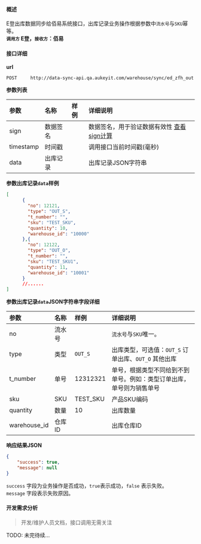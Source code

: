 #### 概述
E登出库数据同步给佰易系统接口，出库记录业务操作根据参数中`流水号`与`SKU`幂等。<br />
__`调用方` E登，`接收方`：佰易__

#### 接口详细

__url__

```text
POST     http://data-sync-api.qa.aukeyit.com/warehouse/sync/ed_zfh_out
```

__参数列表__

| 参数       | 名称     | 样例  | 详细说明                   |
|:----------|:--------|:-----|:--------------------------|
| sign      | 数据签名 |      | 数据签名，用于验证数据有效性 [查看sign计算](/modules/data-init/sign_build) |
| timestamp | 时间戳   |      | 调用接口当前时间戳(毫秒)    |
| data      | 出库记录 |      | 出库记录JSON字符串         |

__参数出库记录`data`样例__

```json
[
      {
        "no": 12121,
        "type": "OUT_S",
        "t_number": "",
        "sku": "TEST_SKU",
        "quantity": 10,
        "warehouse_id": "10000"
      },{
        "no": 12122,
        "type": "OUT_O",
        "t_number": "",
        "sku": "TEST_SKU1",
        "quantity": 11,
        "warehouse_id": "10001"
      }
      //......
]
```

__参数出库记录`data`JSON字符串字段详细__

| 参数          | 名称    | 样例      | 详细说明                                                      |
|:-------------|:-------|:----------|:-------------------------------------------------------------|
| no             |  流水号      |           |  `流水号`与`SKU`唯一。                                                           |
| type         | 类型    | `OUT_S`   | 出库类型，可选值：`OUT_S` 订单出库、`OUT_O` 其他出库             |
| t_number     | 单号    | 12312321  | 单号，根据类型不同给到不到单号。例如：类型订单出库，单号则为销售单号 |
| sku          | SKU    | TEST_SKU  | 产品SKU编码                                                   |
| quantity     | 数量    | 10        | 出库数量                                                      |
| warehouse_id | 仓库ID  |           | 出库仓库ID                                                    |

__响应结果JSON__

```json
{
    "success": true,
    "message": null
}
```
`success` 字段为业务操作是否成功，`true`表示成功，`false` 表示失败。 <br />
`message` 字段表示失败原因。


#### 开发需求分析
> 开发/维护人员文档，接口调用无需关注

TODO: 未完待续...